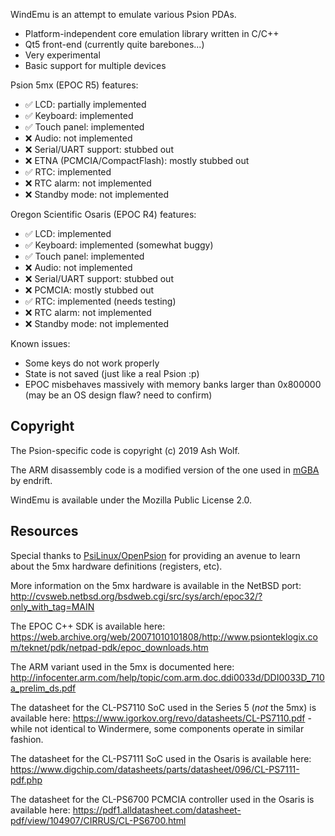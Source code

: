 WindEmu is an attempt to emulate various Psion PDAs.

- Platform-independent core emulation library written in C/C++
- Qt5 front-end (currently quite barebones...)
- Very experimental
- Basic support for multiple devices

Psion 5mx (EPOC R5) features:

- ✅ LCD: partially implemented
- ✅ Keyboard: implemented
- ✅ Touch panel: implemented
- ❌ Audio: not implemented
- ❌ Serial/UART support: stubbed out
- ❌ ETNA (PCMCIA/CompactFlash): mostly stubbed out
- ✅ RTC: implemented
- ❌ RTC alarm: not implemented
- ❌ Standby mode: not implemented

Oregon Scientific Osaris (EPOC R4) features:

- ✅ LCD: implemented
- ✅ Keyboard: implemented (somewhat buggy)
- ✅ Touch panel: implemented
- ❌ Audio: not implemented
- ❌ Serial/UART support: stubbed out
- ❌ PCMCIA: mostly stubbed out
- ✅ RTC: implemented (needs testing)
- ❌ RTC alarm: not implemented
- ❌ Standby mode: not implemented

Known issues:

- Some keys do not work properly
- State is not saved (just like a real Psion :p)
- EPOC misbehaves massively with memory banks larger than 0x800000 (may be an OS design flaw? need to confirm)

Copyright
---------

The Psion-specific code is copyright (c) 2019 Ash Wolf.

The ARM disassembly code is a modified version of the one used in [mGBA](https://github.com/mgba-emu/mgba) by endrift. 

WindEmu is available under the Mozilla Public License 2.0.

Resources
---------

Special thanks to [PsiLinux/OpenPsion](http://linux-7110.sourceforge.net/index.shtml) for providing an avenue to learn about the 5mx hardware definitions (registers, etc).

More information on the 5mx hardware is available in the NetBSD port: http://cvsweb.netbsd.org/bsdweb.cgi/src/sys/arch/epoc32/?only_with_tag=MAIN

The EPOC C++ SDK is available here: https://web.archive.org/web/20071010101808/http://www.psionteklogix.com/teknet/pdk/netpad-pdk/epoc_downloads.htm

The ARM variant used in the 5mx is documented here: http://infocenter.arm.com/help/topic/com.arm.doc.ddi0033d/DDI0033D_710a_prelim_ds.pdf

The datasheet for the CL-PS7110 SoC used in the Series 5 (_not_ the 5mx) is available here: https://www.igorkov.org/revo/datasheets/CL-PS7110.pdf - while not identical to Windermere, some components operate in similar fashion.

The datasheet for the CL-PS7111 SoC used in the Osaris is available here: https://www.digchip.com/datasheets/parts/datasheet/096/CL-PS7111-pdf.php

The datasheet for the CL-PS6700 PCMCIA controller used in the Osaris is available here: https://pdf1.alldatasheet.com/datasheet-pdf/view/104907/CIRRUS/CL-PS6700.html




